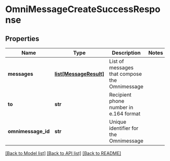 # OmniMessageCreateSuccessResponse

## Properties
Name | Type | Description | Notes
------------ | ------------- | ------------- | -------------
**messages** | [**list[MessageResult]**](MessageResult.md) | List of messages that compose the Omnimessage | 
**to** | **str** | Recipient phone number in e.164 format | 
**omnimessage_id** | **str** | Unique identifier for the Omnimessage | 

[[Back to Model list]](../README.md#documentation-for-models) [[Back to API list]](../README.md#documentation-for-api-endpoints) [[Back to README]](../README.md)


